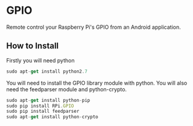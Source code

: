 GPIO
====
Remote control your Raspberry Pi's GPIO from an Android application.

## How to Install

Firstly you will need python
```js
sudo apt-get install python2.7
```

You will need to install the GPIO library module with python.
You will also need the feedparser module and python-crypto.
```js
sudo apt-get install python-pip
sudo pip install RPi.GPIO
sudo pip install feedparser
sudo apt-get install python-crypto
```